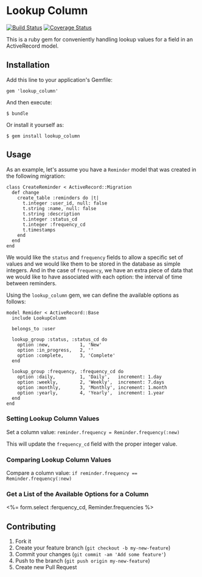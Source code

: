 # Lookup Column

[![Build Status](https://travis-ci.org/mskeen/lookup_column.png?branch=master)](https://travis-ci.org/mskeen/lookup_column) [![Coverage Status](https://coveralls.io/repos/mskeen/lookup_column/badge.png?branch=master)](https://coveralls.io/r/mskeen/lookup_column?branch=master)

This is a ruby gem for conveniently handling lookup values for a field in an ActiveRecord model.

## Installation

Add this line to your application's Gemfile:

    gem 'lookup_column'

And then execute:

    $ bundle

Or install it yourself as:

    $ gem install lookup_column

## Usage

As an example, let's assume you have a `Reminder` model that was created in the following migration:

    class CreateReminder < ActiveRecord::Migration
      def change
        create_table :reminders do |t|
          t.integer :user_id, null: false
          t.string :name, null: false
          t.string :description
          t.integer :status_cd
          t.integer :frequency_cd
          t.timestamps
        end
      end
    end

We would like the `status` and `frequency` fields to allow a specific set of values and we would like them to be stored in the database as simple integers. And in the case of `frequency`, we have an extra piece of data that we would like to have associated with each option: the interval of time between reminders.

Using the `lookup_column` gem, we can define the available options as follows:

    model Remider < ActiveRecord::Base
      include LookupColumn

      belongs_to :user
      
      lookup_group :status, :status_cd do
        option :new,           1, 'New'
        option :in_progress,   2, ''
        option :complete,      3, 'Complete'
      end
      
      lookup_group :frequency, :frequency_cd do
        option :daily,         1, 'Daily',   increment: 1.day
        option :weekly,        2, 'Weekly',  increment: 7.days
        option :monthly,       3, 'Monthly', increment: 1.month
        option :yearly,        4, 'Yearly',  increment: 1.year
      end
    end

### Setting Lookup Column Values

Set a column value:
 `reminder.frequency = Reminder.frequency(:new)`

This will update the `frequency_cd` field with the proper integer value.

### Comparing Lookup Column Values

Compare a column value:
`if reminder.frequency == Reminder.frequency(:new)`

### Get a List of the Available Options for a Column

  <%= form.select :ferquency_cd, Reminder.frequencies %>

## Contributing

1. Fork it
2. Create your feature branch (`git checkout -b my-new-feature`)
3. Commit your changes (`git commit -am 'Add some feature'`)
4. Push to the branch (`git push origin my-new-feature`)
5. Create new Pull Request
